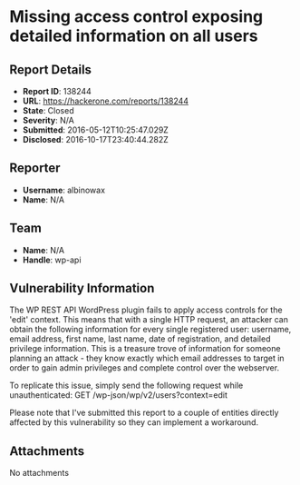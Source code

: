 # Missing access control exposing detailed information on all users

## Report Details
- **Report ID**: 138244
- **URL**: https://hackerone.com/reports/138244
- **State**: Closed
- **Severity**: N/A
- **Submitted**: 2016-05-12T10:25:47.029Z
- **Disclosed**: 2016-10-17T23:40:44.282Z

## Reporter
- **Username**: albinowax
- **Name**: N/A

## Team
- **Name**: N/A
- **Handle**: wp-api

## Vulnerability Information
The WP REST API WordPress plugin fails to apply access controls for the 'edit' context. This means that with a single HTTP request, an attacker can obtain the following information for every single registered user: username, email address, first name, last name, date of registration, and detailed privilege information. This is a treasure trove of information for someone planning an attack - they know exactly which email addresses to target in order to gain admin privileges and complete control over the webserver.

To replicate this issue, simply send the following request while unauthenticated:
GET /wp-json/wp/v2/users?context=edit

Please note that I've submitted this report to a couple of entities directly affected by this vulnerability so they can implement a workaround.

## Attachments
No attachments
